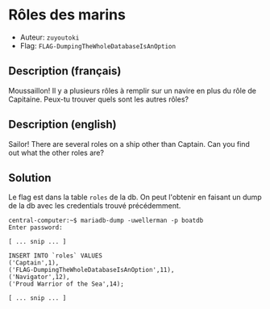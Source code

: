 # Rôles des marins
- Auteur: `zuyoutoki`
- Flag: `FLAG-DumpingTheWholeDatabaseIsAnOption`

## Description (français)
Moussaillon! Il y a plusieurs rôles à remplir sur un navire en plus du rôle de Capitaine. Peux-tu trouver quels sont les autres rôles?

## Description (english)
Sailor! There are several roles on a ship other than Captain. Can you find out what the other roles are?

## Solution
Le flag est dans la table `roles` de la db. On peut l'obtenir en faisant un dump de la db avec les credentials trouvé précédemment.
```
central-computer:~$ mariadb-dump -uwellerman -p boatdb
Enter password: 

[ ... snip ... ]

INSERT INTO `roles` VALUES
('Captain',1),
('FLAG-DumpingTheWholeDatabaseIsAnOption',11),
('Navigator',12),
('Proud Warrior of the Sea',14);

[ ... snip ... ]

```
